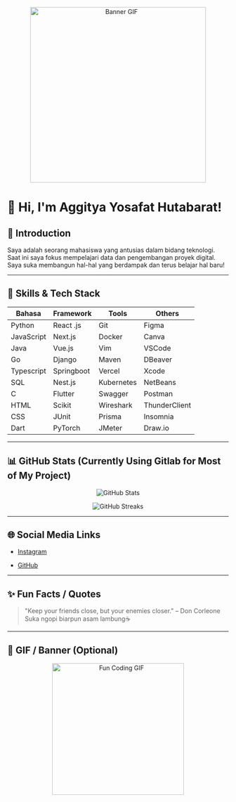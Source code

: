 <!-- Banner / Header GIF -->
<p align="center">
  <img src="https://media.giphy.com/media/26ufnwz3wDUli7GU0/giphy.gif" width="400" alt="Banner GIF">
</p>

# 👋 Hi, I'm Aggitya Yosafat Hutabarat!

## 🧭 Introduction
Saya adalah seorang mahasiswa yang antusias dalam bidang teknologi.  
Saat ini saya fokus mempelajari data dan pengembangan proyek digital.  
Saya suka membangun hal-hal yang berdampak dan terus belajar hal baru!

---

## 🧰 Skills & Tech Stack

| Bahasa        | Framework     | Tools         | Others    |
|---------------|---------------|---------------|-----------|
| Python        | React .js     | Git           | Figma     |
| JavaScript    | Next.js       | Docker        | Canva     |
| Java          | Vue.js        | Vim           | VSCode    |
| Go            | Django        | Maven         | DBeaver   |
| Typescript    | Springboot    | Vercel        | Xcode     |
| SQL           | Nest.js       | Kubernetes    | NetBeans  |
| C             | Flutter       | Swagger       | Postman   |
| HTML          | Scikit        | Wireshark     | ThunderClient|
| CSS           | JUnit         | Prisma        | Insomnia  |
| Dart          | PyTorch         | JMeter        | Draw.io  |

---

## 📊 GitHub Stats (Currently Using Gitlab for Most of My Project)

<!-- GitHub Stats -->
<p align="center">
  <img src="https://github-readme-stats.vercel.app/api?username=aggityayh&show_icons=true&theme=radical" alt="GitHub Stats">
</p>

<!-- GitHub Streaks -->
<p align="center">
  <img src="https://streak-stats.demolab.com/?user=aggityayh&theme=radical" alt="GitHub Streaks">
</p>

---

## 🌐 Social Media Links

<!-- - [LinkedIn](https://linkedin.com/in/username) -->
- [Instagram](https://instagram.com/aggityayh)
<!-- - [Portfolio / Website](https://yourwebsite.com) -->
- [GitHub](https://github.com/aggityayh)

---

## ✨ Fun Facts / Quotes

> "Keep your friends close, but your enemies closer." – Don Corleone  
> Suka ngopi biarpun asam lambung☕  

---

## 🎨 GIF / Banner (Optional)

<p align="center">
  <img src="https://media.giphy.com/media/qgQUggAC3Pfv687qPC/giphy.gif" width="300" alt="Fun Coding GIF">
</p>
